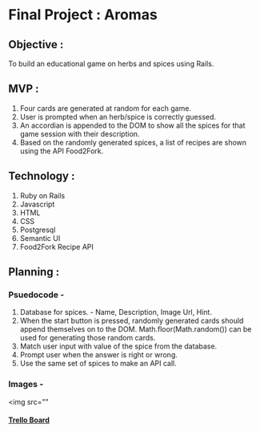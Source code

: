 # Final Project : Aromas

## Objective :
To build an educational game on herbs and spices using Rails.

## MVP :
1. Four cards are generated at random for each game.
2. User is prompted when an herb/spice is correctly guessed.
3. An accordian is appended to the DOM to show all the spices for that game session with their description.
4. Based on the randomly generated spices, a list of recipes are shown using the API Food2Fork.

## Technology :
1. Ruby on Rails
2. Javascript
3. HTML
4. CSS
5. Postgresql
6. Semantic UI
7. Food2Fork Recipe API

## Planning :

### Psuedocode -
1. Database for spices. - Name, Description, Image Url, Hint.
2. When the start button is pressed, randomly generated cards should append themselves on to the DOM. Math.floor(Math.random()) can be used for generating those random cards.
3. Match user input with value of the spice from the database.
4. Prompt user when the answer is right or wrong.
5. Use the same set of spices to make an API call.

### Images -
<img src=""<img>

#### [Trello Board](https://trello.com/b/8AqiVPjh/final-project)
